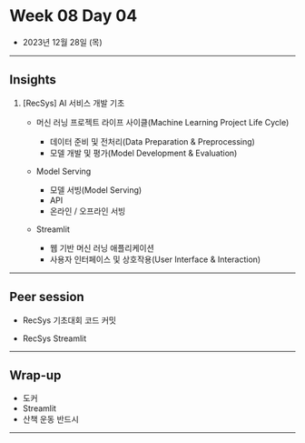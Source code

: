 # Week 08 Day 04

- 2023년 12월 28일 (목)

---

## Insights

1) [RecSys] AI 서비스 개발 기초
 
    - 머신 러닝 프로젝트 라이프 사이클(Machine Learning Project Life Cycle)
        - 데이터 준비 및 전처리(Data Preparation & Preprocessing)
        - 모델 개발 및 평가(Model Development & Evaluation)



    - Model Serving
        - 모델 서빙(Model Serving)
        - API
        - 온라인 / 오프라인 서빙

    - Streamlit
        - 웹 기반 머신 러닝 애플리케이션
        - 사용자 인터페이스 및 상호작용(User Interface & Interaction)

---

## Peer session

- RecSys 기초대회 코드 커밋 

- RecSys Streamlit 


---

## Wrap-up
- 도커
- Streamlit 
- 산책 운동 반드시

---

